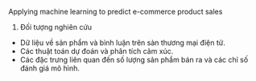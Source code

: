 Applying machine learning to predict e-commerce product sales
1. Đối tượng nghiên cứu
- Dữ liệu về sản phẩm và bình luận trên sàn thương
mại điện tử.
- Các thuật toán dự đoán và phân tích cảm xúc.
- Các đặc trưng liên quan đến số lượng sản phẩm
bán ra và các chỉ số đánh giá mô hình.
